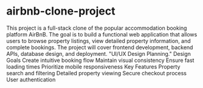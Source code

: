 # airbnb-clone-project
This project is a full-stack clone of the popular accommodation booking platform AirBnB. The goal is to build a functional web application that allows users to browse property listings, view detailed property information, and complete bookings. The project will cover frontend development, backend APIs, database design, and deployment.
"UI/UX Design Planning."
Design Goals
Create intuitive booking flow
Maintain visual consistency
Ensure fast loading times
Prioritize mobile responsiveness
Key Features
Property search and filtering
Detailed property viewing
Secure checkout process
User authentication

